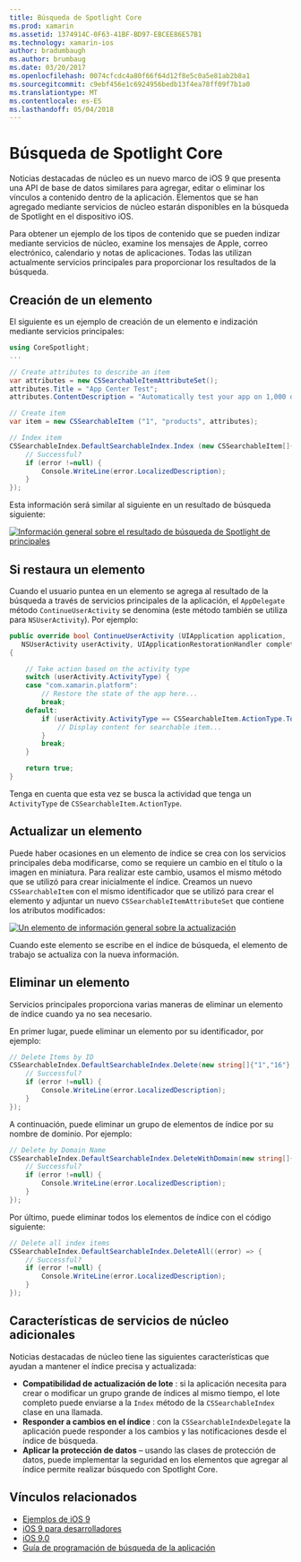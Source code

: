 ```yaml
---
title: Búsqueda de Spotlight Core
ms.prod: xamarin
ms.assetid: 1374914C-0F63-41BF-BD97-EBCEE86E57B1
ms.technology: xamarin-ios
author: bradumbaugh
ms.author: brumbaug
ms.date: 03/20/2017
ms.openlocfilehash: 0074cfcdc4a80f66f64d12f8e5c0a5e81ab2b8a1
ms.sourcegitcommit: c9ebf456e1c6924956bedb13f4ea78ff09f7b1a0
ms.translationtype: MT
ms.contentlocale: es-ES
ms.lasthandoff: 05/04/2018
---
```

# <a name="search-with-core-spotlight"></a>Búsqueda de Spotlight Core

Noticias destacadas de núcleo es un nuevo marco de iOS 9 que presenta una API de base de datos similares para agregar, editar o eliminar los vínculos a contenido dentro de la aplicación. Elementos que se han agregado mediante servicios de núcleo estarán disponibles en la búsqueda de Spotlight en el dispositivo iOS.

Para obtener un ejemplo de los tipos de contenido que se pueden indizar mediante servicios de núcleo, examine los mensajes de Apple, correo electrónico, calendario y notas de aplicaciones. Todas las utilizan actualmente servicios principales para proporcionar los resultados de la búsqueda.

## <a name="creating-an-item"></a>Creación de un elemento

El siguiente es un ejemplo de creación de un elemento e indización mediante servicios principales:

```csharp
using CoreSpotlight;
...

// Create attributes to describe an item
var attributes = new CSSearchableItemAttributeSet();
attributes.Title = "App Center Test";
attributes.ContentDescription = "Automatically test your app on 1,000 devices in the cloud.";

// Create item
var item = new CSSearchableItem ("1", "products", attributes);

// Index item
CSSearchableIndex.DefaultSearchableIndex.Index (new CSSearchableItem[]{ item }, (error) => {
    // Successful?
    if (error !=null) {
        Console.WriteLine(error.LocalizedDescription);
    }
});
```

Esta información será similar al siguiente en un resultado de búsqueda siguiente:

[![](corespotlight-images/corespotlight01.png "Información general sobre el resultado de búsqueda de Spotlight de principales")](corespotlight-images/corespotlight01.png#lightbox)

## <a name="restoring-an-item"></a>Si restaura un elemento

Cuando el usuario puntea en un elemento se agrega al resultado de la búsqueda a través de servicios principales de la aplicación, el `AppDelegate` método `ContinueUserActivity` se denomina (este método también se utiliza para `NSUserActivity`). Por ejemplo:

```csharp
public override bool ContinueUserActivity (UIApplication application,
   NSUserActivity userActivity, UIApplicationRestorationHandler completionHandler)
{

    // Take action based on the activity type
    switch (userActivity.ActivityType) {
    case "com.xamarin.platform":
        // Restore the state of the app here...
        break;
    default:
        if (userActivity.ActivityType == CSSearchableItem.ActionType.ToString ()) {
            // Display content for searchable item...
        }
        break;
    }

    return true;
}
```

Tenga en cuenta que esta vez se busca la actividad que tenga un `ActivityType` de `CSSearchableItem.ActionType`.

## <a name="updating-an-item"></a>Actualizar un elemento

Puede haber ocasiones en un elemento de índice se crea con los servicios principales deba modificarse, como se requiere un cambio en el título o la imagen en miniatura. Para realizar este cambio, usamos el mismo método que se utilizó para crear inicialmente el índice.
Creamos un nuevo `CSSearchableItem` con el mismo identificador que se utilizó para crear el elemento y adjuntar un nuevo `CSSearchableItemAttributeSet` que contiene los atributos modificados:

[![](corespotlight-images/corespotlight02.png "Un elemento de información general sobre la actualización")](corespotlight-images/corespotlight02.png#lightbox)

Cuando este elemento se escribe en el índice de búsqueda, el elemento de trabajo se actualiza con la nueva información.

## <a name="deleting-an-item"></a>Eliminar un elemento

Servicios principales proporciona varias maneras de eliminar un elemento de índice cuando ya no sea necesario.

En primer lugar, puede eliminar un elemento por su identificador, por ejemplo:

```csharp
// Delete Items by ID
CSSearchableIndex.DefaultSearchableIndex.Delete(new string[]{"1","16"},(error) => {
    // Successful?
    if (error !=null) {
        Console.WriteLine(error.LocalizedDescription);
    }
});
```

A continuación, puede eliminar un grupo de elementos de índice por su nombre de dominio. Por ejemplo:

```csharp
// Delete by Domain Name
CSSearchableIndex.DefaultSearchableIndex.DeleteWithDomain(new string[]{"domain-name"},(error) => {
    // Successful?
    if (error !=null) {
        Console.WriteLine(error.LocalizedDescription);
    }
});
```

Por último, puede eliminar todos los elementos de índice con el código siguiente:

```csharp
// Delete all index items
CSSearchableIndex.DefaultSearchableIndex.DeleteAll((error) => {
    // Successful?
    if (error !=null) {
        Console.WriteLine(error.LocalizedDescription);
    }
});
```
## <a name="additional-core-spotlight-features"></a>Características de servicios de núcleo adicionales

Noticias destacadas de núcleo tiene las siguientes características que ayudan a mantener el índice precisa y actualizada:

- **Compatibilidad de actualización de lote** : si la aplicación necesita para crear o modificar un grupo grande de índices al mismo tiempo, el lote completo puede enviarse a la `Index` método de la `CSSearchableIndex` clase en una llamada.
- **Responder a cambios en el índice** : con la `CSSearchableIndexDelegate` la aplicación puede responder a los cambios y las notificaciones desde el índice de búsqueda.
- **Aplicar la protección de datos** – usando las clases de protección de datos, puede implementar la seguridad en los elementos que agregar al índice permite realizar búsquedo con Spotlight Core.



## <a name="related-links"></a>Vínculos relacionados

- [Ejemplos de iOS 9](https://developer.xamarin.com/samples/ios/iOS9/)
- [iOS 9 para desarrolladores](https://developer.apple.com/ios/pre-release/)
- [iOS 9.0](https://developer.apple.com/library/prerelease/ios/releasenotes/General/WhatsNewIniOS/Articles/iOS9.html)
- [Guía de programación de búsqueda de la aplicación](https://developer.apple.com/library/prerelease/ios/documentation/General/Conceptual/AppSearch/index.html#//apple_ref/doc/uid/TP40016308)
